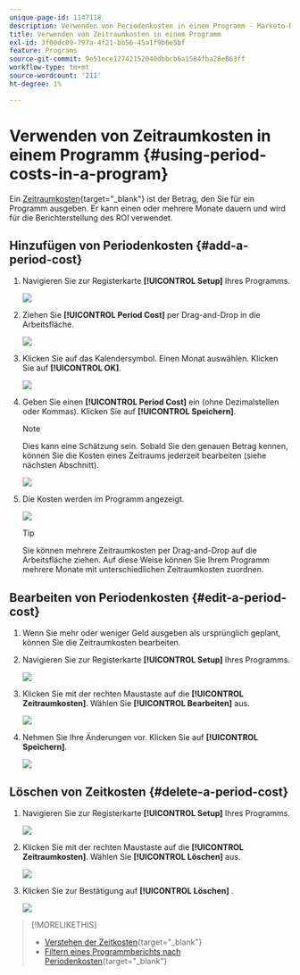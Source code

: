 ```yaml
---
unique-page-id: 1147118
description: Verwenden von Periodenkosten in einem Programm - Marketo-Dokumente - Produktdokumentation
title: Verwenden von Zeitraumkosten in einem Programm
exl-id: 3f00dc09-797a-4f21-bb56-45a1f9b6e5bf
feature: Programs
source-git-commit: 9e51ece12742152040dbbcb6a1584fba28e863ff
workflow-type: tm+mt
source-wordcount: '211'
ht-degree: 1%

---
```


# Verwenden von Zeitraumkosten in einem Programm {#using-period-costs-in-a-program}

Ein [Zeitraumkosten](/help/marketo/product-docs/core-marketo-concepts/programs/working-with-programs/understanding-period-costs.md){target="_blank"} ist der Betrag, den Sie für ein Programm ausgeben. Er kann einen oder mehrere Monate dauern und wird für die Berichterstellung des ROI verwendet.

## Hinzufügen von Periodenkosten  {#add-a-period-cost}

1. Navigieren Sie zur Registerkarte **[!UICONTROL Setup]** Ihres Programms.

   ![](assets/image2014-9-18-12-3a9-3a46.png)

1. Ziehen Sie **[!UICONTROL Period Cost]** per Drag-and-Drop in die Arbeitsfläche.

   ![](assets/image2014-9-18-12-3a9-3a57.png)

1. Klicken Sie auf das Kalendersymbol. Einen Monat auswählen. Klicken Sie auf **[!UICONTROL OK]**.

   ![](assets/image2014-9-18-12-3a10-3a13.png)

1. Geben Sie einen **[!UICONTROL Period Cost]** ein (ohne Dezimalstellen oder Kommas). Klicken Sie auf **[!UICONTROL Speichern]**.

   >[!NOTE]
   >
   >Dies kann eine Schätzung sein. Sobald Sie den genauen Betrag kennen, können Sie die Kosten eines Zeitraums jederzeit bearbeiten (siehe nächsten Abschnitt).

   ![](assets/image2016-4-1-8-3a54-3a30.png)

1. Die Kosten werden im Programm angezeigt.

   ![](assets/image2016-4-1-8-3a56-3a49.png)

   >[!TIP]
   >
   >Sie können mehrere Zeitraumkosten per Drag-and-Drop auf die Arbeitsfläche ziehen. Auf diese Weise können Sie Ihrem Programm mehrere Monate mit unterschiedlichen Zeitraumkosten zuordnen.

## Bearbeiten von Periodenkosten {#edit-a-period-cost}

1. Wenn Sie mehr oder weniger Geld ausgeben als ursprünglich geplant, können Sie die Zeitraumkosten bearbeiten.

1. Navigieren Sie zur Registerkarte **[!UICONTROL Setup]** Ihres Programms.

   ![](assets/image2014-9-18-14-3a3-3a6.png)

1. Klicken Sie mit der rechten Maustaste auf die **[!UICONTROL Zeitraumkosten]**. Wählen Sie **[!UICONTROL Bearbeiten]** aus.

   ![](assets/image2014-9-18-14-3a3-3a23.png)

1. Nehmen Sie Ihre Änderungen vor. Klicken Sie auf **[!UICONTROL Speichern]**.

   ![](assets/image2014-9-18-14-3a3-3a41.png)

## Löschen von Zeitkosten {#delete-a-period-cost}

1. Navigieren Sie zur Registerkarte **[!UICONTROL Setup]** Ihres Programms.

   ![](assets/image2014-9-18-14-3a4-3a11.png)

1. Klicken Sie mit der rechten Maustaste auf die **[!UICONTROL Zeitraumkosten]**. Wählen Sie **[!UICONTROL Löschen]** aus.

   ![](assets/image2014-9-18-14-3a4-3a22.png)

1. Klicken Sie zur Bestätigung auf **[!UICONTROL Löschen]** .

   ![](assets/image2014-9-18-14-3a4-3a35.png)

>[!MORELIKETHIS]
>
>* [Verstehen der Zeitkosten](/help/marketo/product-docs/core-marketo-concepts/programs/working-with-programs/understanding-period-costs.md){target="_blank"}
>* [Filtern eines Programmberichts nach Periodenkosten](/help/marketo/product-docs/core-marketo-concepts/programs/program-performance-report/filter-a-program-report-by-period-cost.md){target="_blank"}
